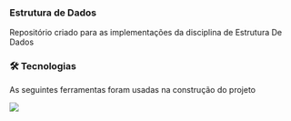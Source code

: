 ### Estrutura de Dados
Repositório criado para as implementações da disciplina de Estrutura De Dados


### 🛠 Tecnologias
As seguintes ferramentas foram usadas na construção do projeto

<a href="https://docs.oracle.com/en/java/"><img src="https://img.shields.io/badge/java-%23ED8B00.svg?style=for-the-badge&logo=java&logoColor=white"/></a>
